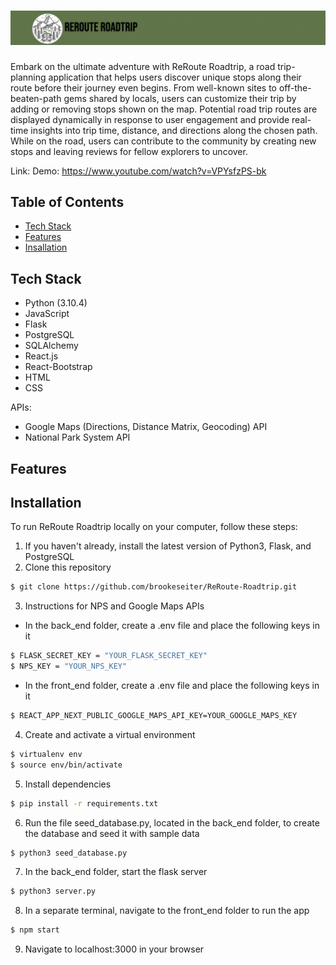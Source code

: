 # ![ReRoute-Roadtrip](https://github.com/brookeseiter/ReRoute-Roadtrip/blob/main/back_end/static/app_screenshots/Banner.png?raw=true "Banner")
Embark on the ultimate adventure with ReRoute Roadtrip, a road trip-planning application that helps users discover unique stops along their route before their journey even begins. From well-known sites to off-the-beaten-path gems shared by locals, users can customize their trip by adding or removing stops shown on the map. Potential road trip routes are displayed dynamically in response to user engagement and provide real-time insights into trip time, distance, and directions along the chosen path. While on the road, users can contribute to the community by creating new stops and leaving reviews for fellow explorers to uncover.

Link: 
Demo: https://www.youtube.com/watch?v=VPYsfzPS-bk

## Table of Contents
- [Tech Stack](#tech)
- [Features](#features)
- [Insallation](#installation)

## <a name="tech">Tech Stack</a>
- Python (3.10.4)
- JavaScript
- Flask
- PostgreSQL
- SQLAlchemy
- React.js
- React-Bootstrap
- HTML
- CSS

APIs:
- Google Maps (Directions, Distance Matrix, Geocoding) API
- National Park System API

## <a name="features">Features</a>

## <a name="installation">Installation</a>
To run ReRoute Roadtrip locally on your computer, follow these steps:
1. If you haven't already, install the latest version of Python3, Flask, and PostgreSQL
2. Clone this repository
```sh
$ git clone https://github.com/brookeseiter/ReRoute-Roadtrip.git
```
3. Instructions for NPS and Google Maps APIs
- In the back_end folder, create a .env file and place the following keys in it
```sh
$ FLASK_SECRET_KEY = "YOUR_FLASK_SECRET_KEY"
$ NPS_KEY = "YOUR_NPS_KEY"
```
- In the front_end folder, create a .env file and place the following keys in it
```sh
$ REACT_APP_NEXT_PUBLIC_GOOGLE_MAPS_API_KEY=YOUR_GOOGLE_MAPS_KEY
```
4. Create and activate a virtual environment
```sh
$ virtualenv env
$ source env/bin/activate
```
5. Install dependencies
```sh
$ pip install -r requirements.txt
```
6. Run the file seed_database.py, located in the back_end folder, to create the database and seed it with sample data
```sh
$ python3 seed_database.py
```
7. In the back_end folder, start the flask server
```sh
$ python3 server.py
```
8. In a separate terminal, navigate to the front_end folder to run the app
```sh
$ npm start
```
9. Navigate to localhost:3000 in your browser 